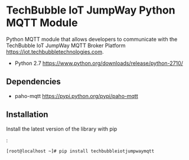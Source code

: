 TechBubble IoT JumpWay Python MQTT Module
============================================

Python MQTT module that allows developers to communicate with the TechBubble IoT JumpWay MQTT Broker
Platform <https://iot.techbubbletechnologies.com>.

-  Python 2.7 <https://www.python.org/downloads/release/python-2710/>


Dependencies
------------

-  paho-mqtt <https://pypi.python.org/pypi/paho-mqtt>

Installation
------------

Install the latest version of the library with pip

:

    [root@localhost ~]# pip install techbubbleiotjumpwaymqtt
